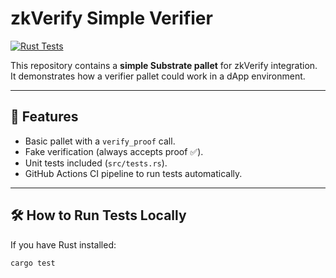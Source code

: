 # zkVerify Simple Verifier

[![Rust Tests](https://github.com/samutage/zkverify-simple-verifier/actions/workflows/rust.yml/badge.svg)](https://github.com/samutage/zkverify-simple-verifier/actions)

This repository contains a **simple Substrate pallet** for zkVerify integration.  
It demonstrates how a verifier pallet could work in a dApp environment.

---

## 📌 Features
- Basic pallet with a `verify_proof` call.
- Fake verification (always accepts proof ✅).
- Unit tests included (`src/tests.rs`).
- GitHub Actions CI pipeline to run tests automatically.

---

## 🛠 How to Run Tests Locally
If you have Rust installed:
```bash
cargo test
